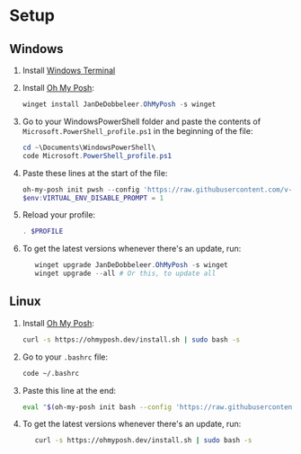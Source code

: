 # Setup

## Windows

1. Install [Windows Terminal](https://www.microsoft.com/en-us/p/windows-terminal/9n0dx20hk701?activetab=pivot:overviewtab)
2. Install [Oh My Posh](https://ohmyposh.dev/docs/installation/windows):

   ```powershell
   winget install JanDeDobbeleer.OhMyPosh -s winget
   ```

3. Go to your WindowsPowerShell folder and paste the contents of `Microsoft.PowerShell_profile.ps1` in the beginning of the file:

   ```powershell
   cd ~\Documents\WindowsPowerShell\
   code Microsoft.PowerShell_profile.ps1
   ```

4. Paste these lines at the start of the file:

   ```powershell
   oh-my-posh init pwsh --config 'https://raw.githubusercontent.com/v-amorim/self_development/main/misc/oh-my-posh/themes/viniam_bubblesextra.omp.json' | Invoke-Expression
   $env:VIRTUAL_ENV_DISABLE_PROMPT = 1
   ```

5. Reload your profile:

   ```powershell
   . $PROFILE
   ```

6. To get the latest versions whenever there's an update, run:

   ```powershell
      winget upgrade JanDeDobbeleer.OhMyPosh -s winget
      winget upgrade --all # Or this, to update all
   ```

## Linux

1. Install [Oh My Posh](https://ohmyposh.dev/docs/installation/linux):

   ```bash
   curl -s https://ohmyposh.dev/install.sh | sudo bash -s
   ```

2. Go to your `.bashrc` file:

   ```bash
   code ~/.bashrc
   ```

3. Paste this line at the end:

   ```bash
   eval "$(oh-my-posh init bash --config 'https://raw.githubusercontent.com/v-amorim/self_development/main/misc/oh-my-posh/themes/viniam_bubblesextra.omp.json')"
   ```

4. To get the latest versions whenever there's an update, run:

   ```bash
      curl -s https://ohmyposh.dev/install.sh | sudo bash -s
   ```
